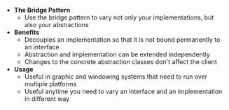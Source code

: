 - **The Bridge Pattern**
  - Use the bridge pattern to vary not only your implementations, but also your abstractions
- **Benefits**
  - Decouples an implementation so that it is not bound permanently to an interface
  - Abstraction and implementation can be extended independently
  - Changes to the concrete abstraction classes don't affect the client
- **Usage**
  - Useful in graphic and windowing systems that need to run over multiple platforms
  - Useful anytime you need to vary an interface and an implementation in different way